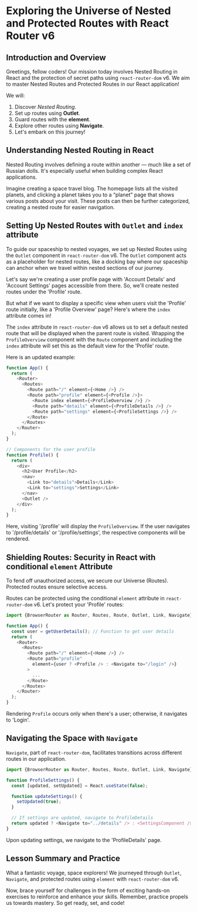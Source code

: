 # Exploring the Universe of Nested and Protected Routes with React Router v6

## Introduction and Overview
Greetings, fellow coders! Our mission today involves Nested Routing in React and the protection of secret paths using `react-router-dom` v6. We aim to master Nested Routes and Protected Routes in our React application!

We will:

1. Discover *Nested Routing*.
2. Set up routes using **Outlet**.
3. Guard routes with the **element**.
4. Explore other routes using **Navigate**.
5. Let's embark on this journey!

## Understanding Nested Routing in React
Nested Routing involves defining a route within another — much like a set of Russian dolls. It's especially useful when building complex React applications.

Imagine creating a space travel blog. The homepage lists all the visited planets, and clicking a planet takes you to a “planet” page that shows various posts about your visit. These posts can then be further categorized, creating a nested route for easier navigation.

## Setting Up Nested Routes with `Outlet` and `index` attribute
To guide our spaceship to nested voyages, we set up Nested Routes using the `Outlet` component in `react-router-dom` v6. The `Outlet` component acts as a placeholder for nested routes, like a docking bay where our spaceship can anchor when we travel within nested sections of our journey.

Let's say we're creating a user profile page with 'Account Details' and 'Account Settings' pages accessible from there. So, we'll create nested routes under the 'Profile' route.

But what if we want to display a specific view when users visit the 'Profile' route initially, like a 'Profile Overview' page? Here's where the `index` attribute comes in!

The `index` attribute in `react-router-dom` v6 allows us to set a default nested route that will be displayed when the parent route is visited. Wrapping the `ProfileOverview` component with the `Route` component and including the `index` attribute will set this as the default view for the 'Profile' route.

Here is an updated example:

```javaScript
function App() {
  return (
    <Router>
      <Routes>
        <Route path="/" element={<Home />} />
        <Route path="profile" element={<Profile />}>
          <Route index element={<ProfileOverview />} />
          <Route path="details" element={<ProfileDetails />} />
          <Route path="settings" element={<ProfileSettings />} />
        </Route>
      </Routes>
    </Router>
  );
}

// Components for the user profile
function Profile() {
  return (
    <div>
      <h2>User Profile</h2>
      <nav>
        <Link to="details">Details</Link>
        <Link to="settings">Settings</Link>
      </nav>
      <Outlet />
    </div>
  );
}
```
Here, visiting '/profile' will display the `ProfileOverview`. If the user navigates to '/profile/details' or '/profile/settings', the respective components will be rendered.

## Shielding Routes: Security in React with conditional `element` Attribute
To fend off unauthorized access, we secure our Universe (Routes). Protected routes ensure selective access.

Routes can be protected using the conditional `element` attribute in `react-router-dom` v6. Let's protect your 'Profile' routes:

```javaScript
import {BrowserRouter as Router, Routes, Route, Outlet, Link, Navigate} from "react-router-dom";

function App() {
  const user = getUserDetails(); // Function to get user details
  return (
    <Router>
      <Routes>
        <Route path="/" element={<Home />} />
        <Route path="profile"
          element={user ? <Profile /> : <Navigate to="/login" />}
        >
          ...
        </Route>
      </Routes>
    </Router>
  );
}
```
Rendering `Profile` occurs only when there's a user; otherwise, it navigates to 'Login'.

## Navigating the Space with `Navigate`
`Navigate`, part of `react-router-dom`, facilitates transitions across different routes in our application.

```javaScript
import {BrowserRouter as Router, Routes, Route, Outlet, Link, Navigate} from "react-router-dom";

function ProfileSettings() {
  const [updated, setUpdated] = React.useState(false);

  function updateSettings() {
    setUpdated(true);
  }

  // If settings are updated, navigate to ProfileDetails
  return updated ? <Navigate to="../details" /> : <SettingsComponent />;
}
```
Upon updating settings, we navigate to the 'ProfileDetails' page.

## Lesson Summary and Practice
What a fantastic voyage, space explorers! We journeyed through `Outlet`, `Navigate`, and protected routes using `element` with `react-router-dom` v6.

Now, brace yourself for challenges in the form of exciting hands-on exercises to reinforce and enhance your skills. Remember, practice propels us towards mastery. So get ready, set, and code!

